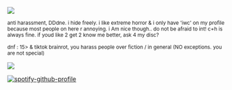 ![](https://files.catbox.moe/lw99sd.jpg)

<sub>anti harassment, DDdne. i hide freely. i like extreme horror & i only have 'iwc' on my profile because most people on here r annoying. i Am nice though.. do not be afraid to int! c+h is always fine. if youd like 2 get 2 know me better, ask 4 my disc?</sub>

<sub>dnf : 15> & tiktok brainrot,  you harass people over fiction / in general (NO exceptions. you are not special)</sub>

![](https://files.catbox.moe/3cwzn5.gif)

[![spotify-github-profile](https://spotify-github-profile.kittinanx.com/api/view?uid=autumngray08&cover_image=true&theme=novatorem&show_offline=false&background_color=121212&interchange=false&bar_color=ff0000&bar_color_cover=false)](https://github.com/kittinan/spotify-github-profile)
